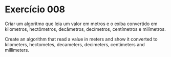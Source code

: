 # Exercício 008

Criar um algoritmo que leia um valor em metros 
e o exiba convertido em kilometros, hectômetros, decâmetros, decímetros,
centímetros e milímetros.

Create an algorithm that read a value in meters and show it converted to
kilometers, hectometes, decameters, decimeters, centimeters and millimeters.